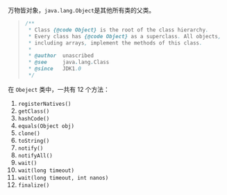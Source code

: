 万物皆对象，`java.lang.Object`是其他所有类的父类。

> ```java
> /**
>  * Class {@code Object} is the root of the class hierarchy.
>  * Every class has {@code Object} as a superclass. All objects,
>  * including arrays, implement the methods of this class.
>  *
>  * @author  unascribed
>  * @see     java.lang.Class
>  * @since   JDK1.0
>  */
> ```

在 `Obeject` 类中，一共有 12 个方法：

1. `registerNatives()`
2. `getClass()`
3. `hashCode()`
4. `equals(Object obj)`
5. `clone()`
6. `toString()`
7. `notify()`
8. `notifyAll()`
9. `wait()`
10. `wait(long timeout)`
11. `wait(long timeout, int nanos)`
12. `finalize()`

